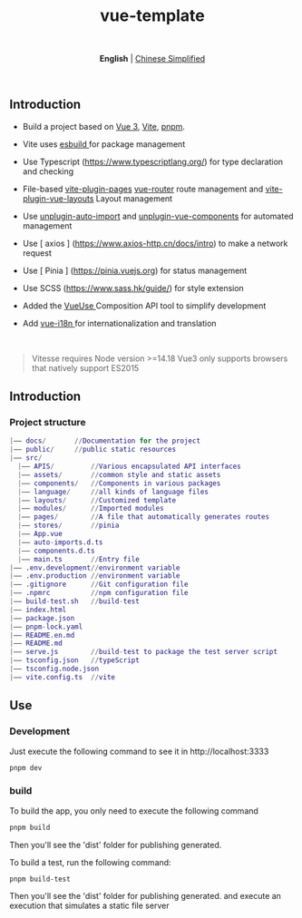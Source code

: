 <h1 align='center'>vue-template</h1>

<br>

<p align='center'>
<b>English</b> | <a href="./README.en.md">Chinese Simplified</a>
</p>

<br>

## Introduction

- Build a project based on [Vue 3](https://cn.vuejs.org/), [Vite](https://cn.vitejs.dev/), [pnpm](https://pnpm.io/).

- Vite uses [ esbuild ](https://esbuild.github.io/getting-started/) for package management

- Use Typescript (https://www.typescriptlang.org/) for type declaration and checking

- File-based [vite-plugin-pages](https://github.com/hannoeru/vite-plugin-pages) [vue-router](https://router.vuejs.org/) route management and [vite-plugin-vue-layouts]( https://github.com/johncampionjr/vite-plugin-vue-layouts) Layout management

- Use [unplugin-auto-import](https://github.com/antfu/unplugin-auto-import) and [unplugin-vue-components](https://github.com/unplugin/unplugin-vue-components) for automated management

- Use [ axios ] (https://www.axios-http.cn/docs/intro) to make a network request

- Use [ Pinia ] (https://pinia.vuejs.org) for status management

- Use SCSS (https://www.sass.hk/guide/) for style extension

- Added the [ VueUse ](https://vueuse.org/guide/) Composition API tool to simplify development

- Add [ vue-i18n ](./locales) for internationalization and translation

<br>

> Vitesse requires Node version >=14.18
> Vue3 only supports browsers that natively support ES2015

## Introduction

### Project structure

```m
|—— docs/       //Documentation for the project
|—— public/     //public static resources
|—— src/
  |—— APIS/         //Various encapsulated API interfaces
  |—— assets/       //common style and static assets
  |—— components/   //Components in various packages
  |—— language/     //all kinds of language files
  |—— layouts/      //Customized template
  |—— modules/      //Imported modules
  |—— pages/        //A file that automatically generates routes
  |—— stores/       //pinia
  |—— App.vue
  |—— auto-imports.d.ts
  |—— components.d.ts
  |—— main.ts       //Entry file
|—— .env.development//environment variable
|—— .env.production //environment variable
|—— .gitignore      //Git configuration file
|—— .npmrc          //npm configuration file
|—— build-test.sh   //build-test
|—— index.html
|—— package.json
|—— pnpm-lock.yaml
|—— README.en.md
|—— README.md
|—— serve.js        //build-test to package the test server script
|—— tsconfig.json   //typeScript
|—— tsconfig.node.json
|—— vite.config.ts  //vite
```

## Use

### Development

Just execute the following command to see it in http://localhost:3333

```bash
pnpm dev
```

### build

To build the app, you only need to execute the following command

```bash
pnpm build
```

Then you'll see the 'dist' folder for publishing generated.

To build a test, run the following command:

```bash
pnpm build-test
```

Then you'll see the 'dist' folder for publishing generated. and execute an execution that simulates a static file server